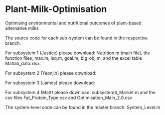 # Plant-Milk-Optimisation
Optimising environmental and nutritional outcomes of plant-based alternative milks

The source code for each sub-system can be found in the respective branch.

For subsystem 1 (Justice) please download: Nutrition.m (main file), the function files; max.m, lsq.m, goal.m, big_obj.m, and the excel table Matlab_data.xlsx. 

For subsystem 2 (Yeonjin) please download:

For subsystem 3 (James) please download:

For subsystem 4 (Matt) please download: subsystem4_Market.m and the csv files Fat_Protein_Type.csv and Optimisation_Main_2.0.csv

The system-level code can be found in the master branch: System_Level.m
